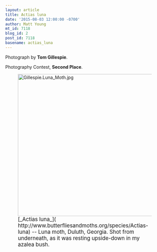 ```yaml
---
layout: article
title: Actias luna
date: '2015-08-03 12:00:00 -0700'
author: Matt Young
mt_id: 7118
blog_id: 2
post_id: 7118
basename: actias_luna
---
```

Photograph by **Tom Gillespie**.

Photography Contest, **Second Place**.

<figure>
<img src="{{ site.baseurl }}/uploads/2015/Gillespie.Luna_Moth.jpg" alt="Gillespie.Luna_Moth.jpg" width="600" height="450" />
<figcaption markdown="span">
<big>[_Actias luna_]( http://www.butterfliesandmoths.org/species/Actias-luna) -- Luna moth, Duluth, Georgia. Shot from underneath, as it was resting upside-down in my azalea bush.</big>

</figcaption>
</figure>
